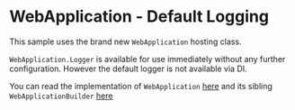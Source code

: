 # WebApplication - Default Logging

This sample uses the brand new `WebApplication` hosting class. 

`WebApplication.Logger` is available for use immediately without any further configuration. However the default logger is not available via DI.

You can read the implementation of ```WebApplication``` [here](https://github.com/dotnet/aspnetcore/blob/main/src/DefaultBuilder/src/WebApplication.cs) and its sibling ```WebApplicationBuilder``` [here](https://github.com/dotnet/aspnetcore/blob/main/src/DefaultBuilder/src/WebApplicationBuilder.cs)

